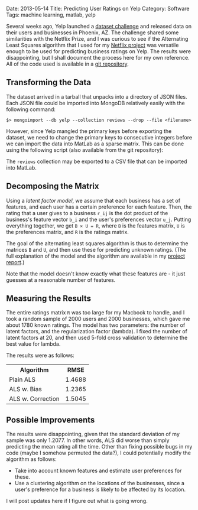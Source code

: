 Date: 2013-05-14
Title: Predicting User Ratings on Yelp
Category: Software
Tags: machine learning, matlab, yelp

Several weeks ago, Yelp launched a [dataset challenge][yelp] and released data on their users and businesses in Phoenix, AZ. The challenge shared some similarities with the Netflix Prize, and I was curious to see if the Alternating Least Squares algorithm that I used for my [Netflix project][netflix]  was versatile enough to be used for predicting business ratings on Yelp. The results were disappointing, but I shall document the process here for my own reference. All of the code used is available in a [git repository][github].

## Transforming the Data

The dataset arrived in a tarball that unpacks into a directory of JSON files. Each JSON file could be imported into MongoDB relatively easily with the following command:

    $> mongoimport --db yelp --collection reviews --drop --file <filename>

However, since Yelp mangled the primary keys before exporting the dataset, we need to change the primary keys to consecutive integers before we can import the data into MatLab as a sparse matrix. This can be done using the following script (also available from the git repository):

<script src="https://gist.github.com/jimjh/5581460.js"></script>

The `reviews` collection may be exported to a CSV file that can be imported into MatLab.

## Decomposing the Matrix

Using a _latent factor model_, we assume that each business has a set of features, and each user has a certain preference for each feature. Then, the rating that a user gives to a business `r_ij` is the dot product of the business's feature vector `b_i` and the user's preferences vector `u_j`. Putting everything together, we get `B × U = R`, where `B` is the features matrix, `U` is the preferences matrix, and `R` is the ratings matrix.

The goal of the alternating least squares algorithm is thus to determine the matrices `B` and `U`, and then use these for predicting unknown ratings. (The full explanation of the model and the algorithm are available in my [project report][netflix].)

Note that the model doesn't know exactly what these features are - it just guesses at a reasonable number of features.

## Measuring the Results
The entire ratings matrix `R` was too large for my Macbook to handle, and I took a random sample of 2000 users and 2000 businesses, which gave me about 1780 known ratings. The model has two parameters: the number of latent factors, and the regularization factor (lambda). I fixed the number of latent factors at 20, and then used 5-fold cross validation to determine the best value for lambda.

The results were as follows:
<table>
  <tr>
    <th>Algorithm</th>
    <th>RMSE</th>
  </tr>
  <tr>
    <td>Plain ALS</td>
    <td>1.4688</td>
  </tr>
  <tr>
    <td>ALS w. Bias</td>
    <td>1.2365</td>
  </tr>
  <tr>
    <td>ALS w. Correction</td>
    <td>1.5045</td>
  </tr>
</table>

## Possible Improvements
The results were disappointing, given that the standard deviation of my sample was only 1.2077. In other words, ALS did worse than simply predicting the mean rating all the time. Other than fixing possible bugs in my code (maybe I somehow permuted the data?), I could potentially modify the algorithm as follows:

- Take into account known features and estimate user preferences for these.
- Use a clustering algorithm on the locations of the businesses, since a user's preference for a business is likely to be affected by its location.

I will post updates here if I figure out what is going wrong.


  [yelp]: https://www.yelp.com/dataset_challenge/dataset
  [netflix]: |filename|/downloads/2013/05/12/netflix.pdf
  [github]: https://github.com/jimjh/yelp-dataset-challenge
